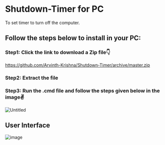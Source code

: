 # Shutdown-Timer for PC
To set timer to turn off the computer.


## Follow the steps below to install in your PC:
### Step1: Click the link to download a Zip file👇

https://github.com/Arvinth-Krishna/Shutdown-Timer/archive/master.zip

### Step2: Extract the file

### Step3: Run the .cmd file and follow the steps given below in the image✌


![Untitled](https://user-images.githubusercontent.com/49812701/93774867-5a849900-fc3f-11ea-90e6-513c08e5e305.png)


## User Interface

![image](https://user-images.githubusercontent.com/49812701/93772918-08db0f00-fc3d-11ea-896e-013200dc4de8.png)


